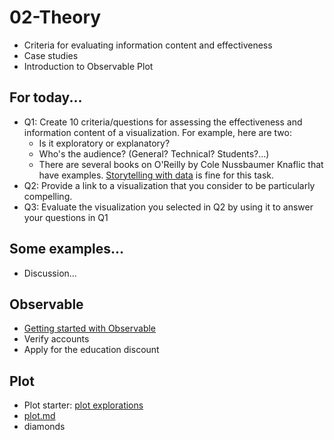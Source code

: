 # 02-Theory

* Criteria for evaluating information content and effectiveness
* Case studies
* Introduction to Observable Plot

## For today...

* Q1: Create 10 criteria/questions for assessing the effectiveness and information content of a visualization.
  For example, here are two:
  * Is it exploratory or explanatory?
  * Who's the audience? (General? Technical? Students?...)
  * There are several books on O'Reilly by Cole Nussbaumer Knaflic that have examples. 
  [Storytelling with data](https://learning.oreilly.com/library/view/storytelling-with-data/9781119002253/) is fine for this task.
* Q2: Provide a link to a visualization that you consider to be particularly compelling.
* Q3: Evaluate the visualization you selected in Q2 by using it to answer your questions in Q1

## Some examples...

* Discussion...
 
## Observable

* [Getting started with Observable](https://observablehq.com/collection/@educators-network/get-started-observable-for-education)
* Verify accounts
* Apply for the education discount

## Plot

* Plot starter: [plot explorations](https://observablehq.com/collection/@observablehq/plot-explorations)
* [plot.md](../01-Intro/plot.md)
* diamonds
